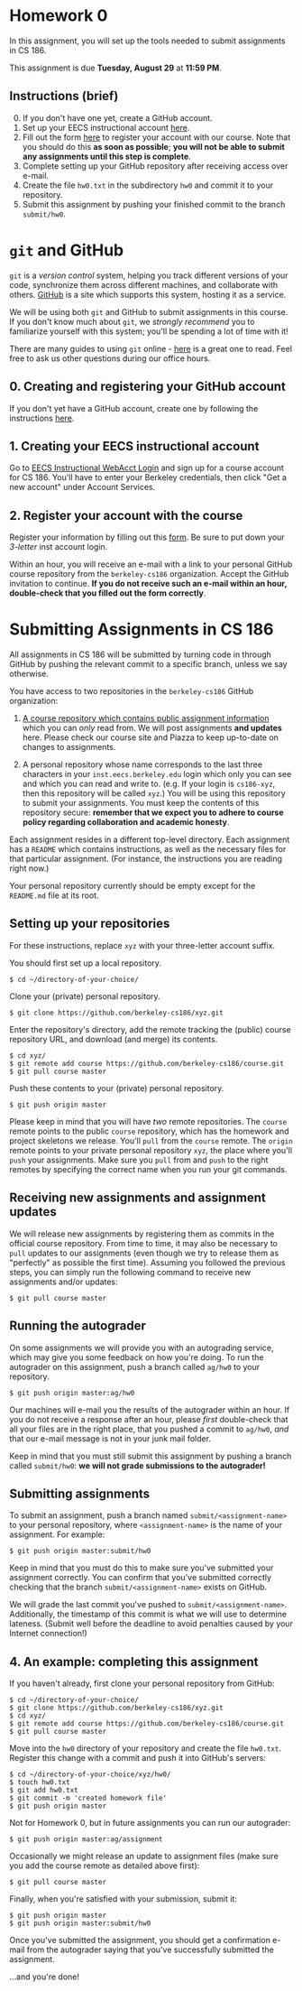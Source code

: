 # Homework 0

In this assignment, you will set up the tools needed to submit assignments in
CS 186.

This assignment is due **Tuesday, August 29** at **11:59 PM**.

## Instructions (brief)
0. If you don't have one yet, create a GitHub account.
1. Set up your EECS instructional account
[here](http://inst.eecs.berkeley.edu/webacct).
2. Fill out the form [here](http://cs186-reg.herokuapp.com/) to register your
account with our course. Note that you should do this **as soon as
possible**; **you will not be able to submit any assignments until this step
is complete**.
3. Complete setting up your GitHub repository after receiving access over e-mail.
4. Create the file `hw0.txt` in the subdirectory `hw0` and commit it to your
repository.
5. Submit this assignment by pushing your finished commit to the branch
`submit/hw0`.

# `git` and GitHub

`git` is a *version control* system, helping you track different versions of
your code, synchronize them across different machines, and collaborate with
others. [GitHub](https://github.com) is a site which supports this system,
hosting it as a service.

We will be using both `git` and GitHub to submit assignments in this course. If
you don't know much about `git`, we *strongly recommend* you to familiarize
yourself with this system; you'll be spending a lot of time with it!

There are many guides to using `git` online -
[here](http://git-scm.com/book/en/v1/Getting-Started) is a great one to read.
Feel free to ask us other questions during our office hours.

## 0. Creating and registering your GitHub account

If you don't yet have a GitHub account, create one by following the
instructions [here](https://help.github.com/articles/set-up-git/).


## 1. Creating your EECS instructional account

Go to [EECS Instructional WebAcct Login](http://inst.eecs.berkeley.edu/webacct)
and sign up for a course account for CS 186. You'll have to enter your
Berkeley credentials, then click "Get a new account" under Account Services.

## 2. Register your account with the course

Register your information by filling out this
[form](cs186.eecs.berkeley.edu/registration). Be sure to put down your *3-letter* inst
account login.

Within an hour, you will receive an e-mail with a link to your personal GitHub
course repository from the `berkeley-cs186` organization. Accept the GitHub
invitation to continue. **If you do not receive such an e-mail within an hour,
double-check that you filled out the form correctly**.

# Submitting Assignments in CS 186

All assignments in CS 186 will be submitted by turning code in through GitHub
by pushing the relevant commit to a specific branch, unless we say otherwise.

You have access to two repositories in the `berkeley-cs186` GitHub
organization:

1. [A course repository which contains public assignment
information](https://github.com/berkeley-cs186/course) which you can *only*
read from. We will post assignments **and updates** here. Please check our
course site and Piazza to keep up-to-date on changes to assignments.

2. A personal repository whose name corresponds to the last three characters in
your `inst.eecs.berkeley.edu` login which only you can see and which you can
read and write to. (e.g. If your login is `cs186-xyz`, then this repository
will be called `xyz`.) You will be using this repository to submit your
assignments. You must keep the contents of this repository secure: **remember
that we expect you to adhere to course policy regarding collaboration and
academic honesty**.

Each assignment resides in a different top-level directory. Each assignment has
a `README` which contains instructions, as well as the necessary files for that
particular assignment. (For instance, the instructions you are reading right
now.)

Your personal repository currently should be empty except for the `README.md`
file at its root.

## Setting up your repositories

For these instructions, replace `xyz` with your three-letter account suffix.

You should first set up a local repository.

    $ cd ~/directory-of-your-choice/

Clone your (private) personal repository.

    $ git clone https://github.com/berkeley-cs186/xyz.git

Enter the repository's directory, add the remote tracking the (public) course
repository URL, and download (and merge) its contents.

    $ cd xyz/
    $ git remote add course https://github.com/berkeley-cs186/course.git
    $ git pull course master

Push these contents to your (private) personal repository.

    $ git push origin master

Please keep in mind that you will have *two* remote repositories. The `course`
remote points to the public `course` repository, which has the homework and
project skeletons we release. You'll `pull` from the `course` remote. The
`origin` remote points to your private personal repository `xyz`, the place
where you'll `push` your assignments. Make sure you `pull` from and `push` to
the right remotes by specifying the correct name when you run your git
commands.

## Receiving new assignments and assignment updates

We will release new assignments by registering them as commits in the official
course repository. From time to time, it may also be necessary to `pull`
updates to our assignments (even though we try to release them as "perfectly"
as possible the first time). Assuming you followed the previous steps, you can
simply run the following command to receive new assignments and/or updates:

    $ git pull course master

## Running the autograder

On some assignments we will provide you with an autograding service, which may
give you some feedback on how you're doing. To run the autograder on this
assignment, push a branch called `ag/hw0` to your repository.

    $ git push origin master:ag/hw0

Our machines will e-mail you the results of the autograder within an hour. If
you do not receive a response after an hour, please *first* double-check that
all your files are in the right place, that you pushed a commit to `ag/hw0`,
*and* that our e-mail message is not in your junk mail folder.

Keep in mind that you must still submit this assignment by pushing a branch
called `submit/hw0`: **we will not grade submissions to the autograder!**

## Submitting assignments

To submit an assignment, push a branch named `submit/<assignment-name>` to
your personal repository, where `<assignment-name>` is the name of your
assignment. For example:

    $ git push origin master:submit/hw0

Keep in mind that you must do this to make sure you've submitted your
assignment correctly. You can confirm that you've submitted correctly checking
that the branch `submit/<assignment-name>` exists on GitHub.

We will grade the last commit you've pushed to `submit/<assignment-name>`.
Additionally, the timestamp of this commit is what we will use to determine
lateness. (Submit well before the deadline to avoid penalties caused by your
Internet connection!)

## 4. An example: completing this assignment

If you haven't already, first clone your personal repository from GitHub:

    $ cd ~/directory-of-your-choice/
    $ git clone https://github.com/berkeley-cs186/xyz.git
    $ cd xyz/
    $ git remote add course https://github.com/berkeley-cs186/course.git
    $ git pull course master

Move into the `hw0` directory of your repository and create the file `hw0.txt`.
Register this change with a commit and push it into GitHub's servers:

    $ cd ~/directory-of-your-choice/xyz/hw0/
    $ touch hw0.txt
    $ git add hw0.txt
    $ git commit -m 'created homework file'
    $ git push origin master

Not for Homework 0, but in future assignments you can run our autograder:

    $ git push origin master:ag/assignment

Occasionally we might release an update to assignment files (make sure you add
the course remote as detailed above first):

    $ git pull course master

Finally, when you're satisfied with your submission, submit it:

    $ git push origin master
    $ git push origin master:submit/hw0

Once you've submitted the assignment, you should get a confirmation e-mail from
the autograder saying that you've successfully submitted the assignment.

...and you're done!
